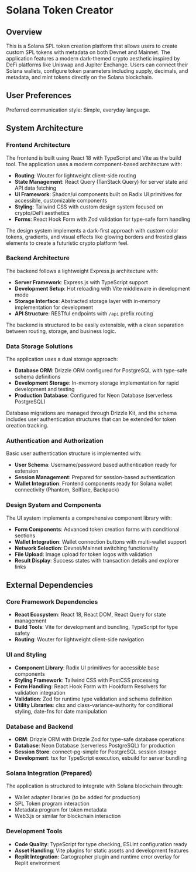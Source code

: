 # Solana Token Creator

## Overview

This is a Solana SPL token creation platform that allows users to create custom SPL tokens with metadata on both Devnet and Mainnet. The application features a modern dark-themed crypto aesthetic inspired by DeFi platforms like Uniswap and Jupiter Exchange. Users can connect their Solana wallets, configure token parameters including supply, decimals, and metadata, and mint tokens directly on the Solana blockchain.

## User Preferences

Preferred communication style: Simple, everyday language.

## System Architecture

### Frontend Architecture
The frontend is built using React 18 with TypeScript and Vite as the build tool. The application uses a modern component-based architecture with:

- **Routing**: Wouter for lightweight client-side routing
- **State Management**: React Query (TanStack Query) for server state and API data fetching
- **UI Framework**: Shadcn/ui components built on Radix UI primitives for accessible, customizable components
- **Styling**: Tailwind CSS with custom design system focused on crypto/DeFi aesthetics
- **Forms**: React Hook Form with Zod validation for type-safe form handling

The design system implements a dark-first approach with custom color tokens, gradients, and visual effects like glowing borders and frosted glass elements to create a futuristic crypto platform feel.

### Backend Architecture
The backend follows a lightweight Express.js architecture with:

- **Server Framework**: Express.js with TypeScript support
- **Development Setup**: Hot reloading with Vite middleware in development mode
- **Storage Interface**: Abstracted storage layer with in-memory implementation for development
- **API Structure**: RESTful endpoints with `/api` prefix routing

The backend is structured to be easily extensible, with a clean separation between routing, storage, and business logic.

### Data Storage Solutions
The application uses a dual storage approach:

- **Database ORM**: Drizzle ORM configured for PostgreSQL with type-safe schema definitions
- **Development Storage**: In-memory storage implementation for rapid development and testing
- **Production Database**: Configured for Neon Database (serverless PostgreSQL)

Database migrations are managed through Drizzle Kit, and the schema includes user authentication structures that can be extended for token creation tracking.

### Authentication and Authorization
Basic user authentication structure is implemented with:

- **User Schema**: Username/password based authentication ready for extension
- **Session Management**: Prepared for session-based authentication
- **Wallet Integration**: Frontend components ready for Solana wallet connectivity (Phantom, Solflare, Backpack)

### Design System and Components
The UI system implements a comprehensive component library with:

- **Form Components**: Advanced token creation forms with conditional sections
- **Wallet Integration**: Wallet connection buttons with multi-wallet support
- **Network Selection**: Devnet/Mainnet switching functionality
- **File Upload**: Image upload for token logos with validation
- **Result Display**: Success states with transaction details and explorer links

## External Dependencies

### Core Framework Dependencies
- **React Ecosystem**: React 18, React DOM, React Query for state management
- **Build Tools**: Vite for development and bundling, TypeScript for type safety
- **Routing**: Wouter for lightweight client-side navigation

### UI and Styling
- **Component Library**: Radix UI primitives for accessible base components
- **Styling Framework**: Tailwind CSS with PostCSS processing
- **Form Handling**: React Hook Form with Hookform Resolvers for validation integration
- **Validation**: Zod for runtime type validation and schema definition
- **Utility Libraries**: clsx and class-variance-authority for conditional styling, date-fns for date manipulation

### Database and Backend
- **ORM**: Drizzle ORM with Drizzle Zod for type-safe database operations
- **Database**: Neon Database (serverless PostgreSQL) for production
- **Session Store**: connect-pg-simple for PostgreSQL session storage
- **Development**: tsx for TypeScript execution, esbuild for server bundling

### Solana Integration (Prepared)
The application is structured to integrate with Solana blockchain through:
- Wallet adapter libraries (to be added for production)
- SPL Token program interaction
- Metadata program for token metadata
- Web3.js or similar for blockchain interaction

### Development Tools
- **Code Quality**: TypeScript for type checking, ESLint configuration ready
- **Asset Handling**: Vite plugins for static assets and development features
- **Replit Integration**: Cartographer plugin and runtime error overlay for Replit environment